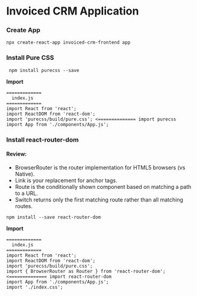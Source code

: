 # Invoiced CRM Application

### Create App
```
npx create-react-app invoiced-crm-frontend app
```

### Install Pure CSS
```
 npm install purecss --save   

```
__Import__
```
=============
  index.js
=============
import React from 'react';
import ReactDOM from 'react-dom';
import 'purecss/build/pure.css'; <============== import purecss
import App from './components/App.js';
```
### Install react-router-dom
#### Review:
* BrowserRouter is the router implementation for HTML5 browsers (vs Native). 
* Link is your replacement for anchor tags.
* Route is the conditionally shown component based on matching a path to a URL.
* Switch returns only the first matching route rather than all matching routes.

```
npm install --save react-router-dom
```
__Import__
```
=============
  index.js
=============
import React from 'react';
import ReactDOM from 'react-dom';
import 'purecss/build/pure.css';
import { BrowserRouter as Router } from 'react-router-dom'; <============== import react-router-dom
import App from './components/App.js';
import './index.css';
```